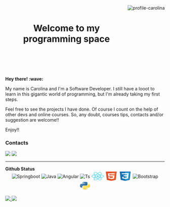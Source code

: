 <div align="center">
  <img src="https://images2.imgbox.com/c4/93/1UbWkzVg_o.png" alt="profile-carolina" height="150" align="right"> 
  <br/>
  <h1> Welcome to my programming space </h1>
</div>

<br/>
<br/>
<br/>
<br/>

<div>
  <p><b>Hey there! :wave:</b></p>
  <p>My name is Carolina and I'm a Software Developer. I still have a looot to learn in this gigantic world of programming, but I'm already taking my first steps.
  <p>Feel free to see the projects I have done. Of course I count on the help of other devs and online courses. So, any doubt, courses tips, contacts and/or suggestion are welcome!!</p>
  <p>Enjoy!!</p>
</div>
<div> 
    <h3>Contacts</h3>
    <a href = "mailto:carolinasplacencio@gmail.com"><img src="https://img.shields.io/badge/Gmail-D14836?style=for-the-badge&logo=gmail&logoColor=white" target="_blank"></a>
    <a href = "https://www.linkedin.com/in/carolina-placencio-177a76b0/" target="_blank"><img src="https://img.shields.io/badge/-LinkedIn-%230077B5?style=for-the-badge&logo=linkedin&logoColor=white" target="_blank"></a> 
</div>

<hr/>
<b>Github Status</b>
<div style="display: inline_block" align="center">
  <img align="center" alt="Springboot" height="30"  width="40" src="https://cdn.jsdelivr.net/gh/devicons/devicon/icons/spring/spring-original.svg" />
  <img align="center" alt="Java" height="30" width="40" src="https://cdn.jsdelivr.net/gh/devicons/devicon/icons/java/java-original.svg" />
  <img align="center" alt="Angular" height="30" width="40" src="https://cdn.jsdelivr.net/gh/devicons/devicon/icons/angularjs/angularjs-original.svg" />
  <img align="center" alt="Ts" height="30" width="40" src="https://cdn.jsdelivr.net/gh/devicons/devicon/icons/typescript/typescript-original.svg" />
  <img align="center" alt="React" height="30" width="40" src="https://raw.githubusercontent.com/devicons/devicon/master/icons/react/react-original.svg"/>
  <img align="center" alt="HTML" height="30" width="40" src="https://raw.githubusercontent.com/devicons/devicon/master/icons/html5/html5-original.svg"/>
  <img align="center" alt="CSS" height="30" width="40" src="https://raw.githubusercontent.com/devicons/devicon/master/icons/css3/css3-original.svg"/>
  <img align="center" alt="Bootstrap" height="30" width="40" src="https://cdn.jsdelivr.net/gh/devicons/devicon/icons/bootstrap/bootstrap-original.svg" />
  <img align="center" alt="Python" height="30" width="40" src="https://raw.githubusercontent.com/devicons/devicon/master/icons/python/python-original.svg"/>
</div>
<br/>
<div>    
  <a href="https://github.com/carolinaplacencio">
    <img height="180em" src="https://github-readme-stats.vercel.app/api?username=carolinaplacencio&show_icons=true&theme=radical&include_all_commits=true&count_private=true"/>
    <img height="180em" src="https://github-readme-stats.vercel.app/api/top-langs/?username=carolinaplacencio&layout=compact&langs_count=7&theme=radical"/>
  </a>
</div>

  

